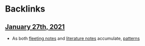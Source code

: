 
# Backlinks
## [January 27th, 2021](<January 27th, 2021.md>)
- As both [fleeting notes](<fleeting notes.md>) and [literature notes](<literature notes.md>) accumulate, [patterns](<patterns.md>)

